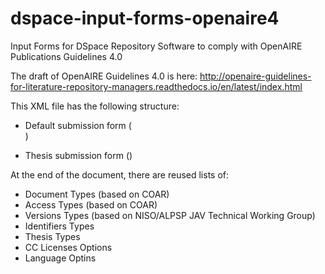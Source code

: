 # dspace-input-forms-openaire4
Input Forms for DSpace Repository Software to comply with OpenAIRE Publications Guidelines 4.0

The draft of OpenAIRE Guidelines 4.0 is here:
http://openaire-guidelines-for-literature-repository-managers.readthedocs.io/en/latest/index.html 


This XML file has the following structure:

- Default submission form (<form name="traditional">)
- Thesis submission form (<form name="thesis">)

At the end of the document, there are reused lists of:
- Document Types (based on COAR)
- Access Types (based on COAR)
- Versions Types (based on NISO/ALPSP JAV Technical Working Group)
- Identifiers Types
- Thesis Types
- CC Licenses Options
- Language Optins
